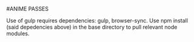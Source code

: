 #ANIME PASSES

Use of gulp requires dependencies: gulp, browser-sync.
Use npm install (said depedencies above) in the base directory to pull relevant node modules.
